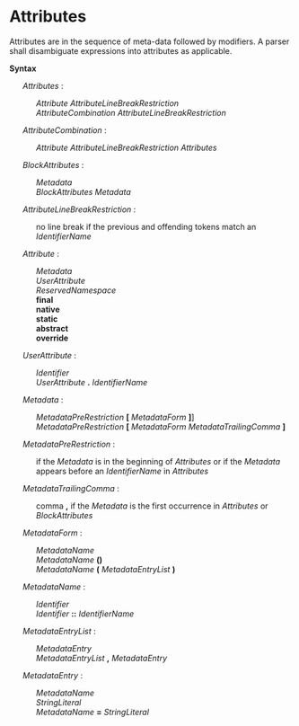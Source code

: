 # Attributes

Attributes are in the sequence of meta-data followed by modifiers. A parser shall disambiguate expressions into attributes as applicable.

**Syntax**

<ul>
    <i>Attributes</i> :
    <ul>
        <i>Attribute</i> <i>AttributeLineBreakRestriction</i><br>
        <i>AttributeCombination</i> <i>AttributeLineBreakRestriction</i>
    </ul>
</ul>

<ul>
    <i>AttributeCombination</i> :
    <ul>
        <i>Attribute</i> <i>AttributeLineBreakRestriction</i> <i>Attributes</i>
    </ul>
</ul>

<ul>
    <i>BlockAttributes</i> :
    <ul>
        <i>Metadata</i><br>
        <i>BlockAttributes</i> <i>Metadata</i>
    </ul>
</ul>

<ul>
    <i>AttributeLineBreakRestriction</i> :
    <ul>
        no line break if the previous and offending tokens match an <i>IdentifierName</i>
    </ul>
</ul>

<ul>
    <i>Attribute</i> :
    <ul>
        <i>Metadata</i><br>
        <i>UserAttribute</i><br>
        <i>ReservedNamespace</i><br>
        <b>final</b><br>
        <b>native</b><br>
        <b>static</b><br>
        <b>abstract</b><br>
        <b>override</b>
    </ul>
</ul>

<ul>
    <i>UserAttribute</i> :
    <ul>
        <i>Identifier</i><br>
        <i>UserAttribute</i> <b>.</b> <i>IdentifierName</i>
    </ul>
</ul>

<ul>
    <i>Metadata</i> :
    <ul>
        <i>MetadataPreRestriction</i> <b>&#x5B;</b> <i>MetadataForm</i> <b>&#x5D;</b>&#x5D;<br>
        <i>MetadataPreRestriction</i> <b>&#x5B;</b> <i>MetadataForm</i> <i>MetadataTrailingComma</i> <b>&#x5D;</b>
    </ul>
</ul>

<ul>
    <i>MetadataPreRestriction</i> :
    <ul>
        if the <i>Metadata</i> is in the beginning of <i>Attributes</i> or if the <i>Metadata</i> appears before an <i>IdentifierName</i> in <i>Attributes</i>
    </ul>
</ul>

<ul>
    <i>MetadataTrailingComma</i> :
    <ul>
        comma <b>,</b> if the <i>Metadata</i> is the first occurrence in <i>Attributes</i> or <i>BlockAttributes</i>
    </ul>
</ul>

<ul>
    <i>MetadataForm</i> :
    <ul>
        <i>MetadataName</i><br>
        <i>MetadataName</i> <b>&#x28;&#x29;</b><br>
        <i>MetadataName</i> <b>&#x28;</b> <i>MetadataEntryList</i> <b>&#x29;</b>
    </ul>
</ul>

<ul>
    <i>MetadataName</i> :
    <ul>
        <i>Identifier</i><br>
        <i>Identifier</i> <b>::</b> <i>IdentifierName</i>
    </ul>
</ul>

<ul>
    <i>MetadataEntryList</i> :
    <ul>
        <i>MetadataEntry</i><br>
        <i>MetadataEntryList</i> <b>,</b> <i>MetadataEntry</i>
    </ul>
</ul>

<ul>
    <i>MetadataEntry</i> :
    <ul>
        <i>MetadataName</i><br>
        <i>StringLiteral</i><br>
        <i>MetadataName</i> <b>=</b> <i>StringLiteral</i>
    </ul>
</ul>